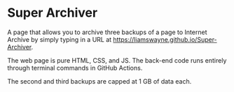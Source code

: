 # Super Archiver
A page that allows you to archive three backups of a page to Internet Archive by simply typing in a URL at https://liamswayne.github.io/Super-Archiver.

The web page is pure HTML, CSS, and JS. The back-end code runs entirely through terminal commands in GitHub Actions.

The second and third backups are capped at 1 GB of data each.
